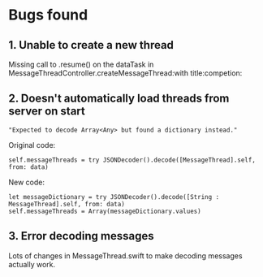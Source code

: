 # Bugs found

## 1. Unable to create a new thread
Missing call to .resume() on the dataTask in MessageThreadController.createMessageThread:with title:competion:

## 2. Doesn't automatically load threads from server on start
`"Expected to decode Array<Any> but found a dictionary instead."`

Original code:
```
self.messageThreads = try JSONDecoder().decode([MessageThread].self, from: data)
```

New code:
```
let messageDictionary = try JSONDecoder().decode([String : MessageThread].self, from: data)
self.messageThreads = Array(messageDictionary.values)
```

## 3. Error decoding messages
Lots of changes in MessageThread.swift to make decoding messages actually work.
